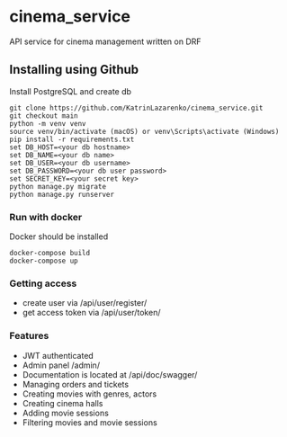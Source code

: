 # cinema_service

API service for cinema management written on DRF

 ## Installing using Github

 Install PostgreSQL and create db

 ```shell
 git clone https://github.com/KatrinLazarenko/cinema_service.git
 git checkout main
 python -m venv venv
 source venv/bin/activate (macOS) or venv\Scripts\activate (Windows)
 pip install -r requirements.txt
 set DB_HOST=<your db hostname>
 set DB_NAME=<your db name>
 set DB_USER=<your db username>
 set DB_PASSWORD=<your db user password>
 set SECRET_KEY=<your secret key>
 python manage.py migrate
 python manage.py runserver
 ```
 ### Run with docker

 Docker should be installed

 ```shell
 docker-compose build
 docker-compose up
 ```

 ### Getting access

 - create user via /api/user/register/
 - get access token via /api/user/token/


 ### Features

 - JWT authenticated
 - Admin panel /admin/
 - Documentation is located at /api/doc/swagger/
 - Managing orders and tickets
 - Creating movies with genres, actors
 - Creating cinema halls
 - Adding movie sessions
 - Filtering movies and movie sessions
